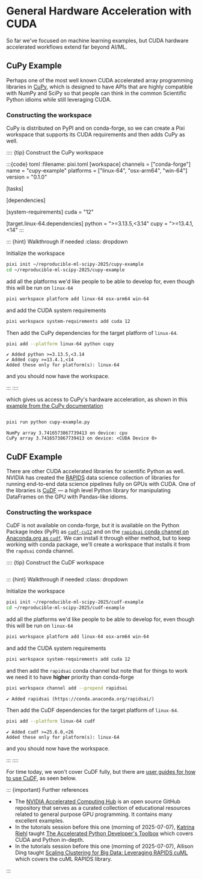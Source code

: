 # General Hardware Acceleration with CUDA

So far we've focused on machine learning examples, but CUDA hardware accelerated workflows extend far beyond AI/ML.

## CuPy Example

Perhaps one of the most well known CUDA accelerated array programming libraries in [CuPy](https://cupy.dev/), which is designed to have APIs that are highly compatible with NumPy and SciPy so that people can think in the common Scientific Python idioms while still leveraging CUDA.

### Constructing the workspace

CuPy is distributed on PyPI and on conda-forge, so we can create a Pixi workspace that supports its CUDA requirements and then adds CuPy as well.

:::: {tip} Construct the CuPy workspace

:::{code} toml
:filename: pixi.toml
[workspace]
channels = ["conda-forge"]
name = "cupy-example"
platforms = ["linux-64", "osx-arm64", "win-64"]
version = "0.1.0"

[tasks]

[dependencies]

[system-requirements]
cuda = "12"

[target.linux-64.dependencies]
python = ">=3.13.5,<3.14"
cupy = ">=13.4.1,<14"
:::

::: {hint} Walkthrough if needed
:class: dropdown

Initialize the workspace

```bash
pixi init ~/reproducible-ml-scipy-2025/cupy-example
cd ~/reproducible-ml-scipy-2025/cupy-example
```

add all the platforms we'd like people to be able to develop for, even though this will be run on `linux-64`

```bash
pixi workspace platform add linux-64 osx-arm64 win-64
```

and add the CUDA system requirements

```bash
pixi workspace system-requirements add cuda 12
```

Then add the CuPy dependencies for the target platform of `linux-64`.

```bash
pixi add --platform linux-64 python cupy
```
```
✔ Added python >=3.13.5,<3.14
✔ Added cupy >=13.4.1,<14
Added these only for platform(s): linux-64
```

and you should now have the workspace.

:::
::::

which gives us access to CuPy's hardware acceleration, as shown in this [example from the CuPy documentation](https://docs.cupy.dev/en/stable/user_guide/basic.html)

```{literalinclude} code/cupy-example.py
```

```bash
pixi run python cupy-example.py
```
```
NumPy array 3.7416573867739413 on device: cpu
CuPy array 3.7416573867739413 on device: <CUDA Device 0>
```

## CuDF Example

There are other CUDA accelerated libraries for scientific Python as well.
NVIDIA has created the [RAPIDS](https://rapids.ai/) data science collection of libraries for running end-to-end data science pipelines fully on GPUs with CUDA.
One of the libraries is [CuDF](https://docs.rapids.ai/api/cudf/stable/) &mdash; a high level Python library for manipulating DataFrames on the GPU with Pandas-like idioms.

### Constructing the workspace

CuDF is not available on conda-forge, but it is available on the Python Package Index (PyPI) as [`cudf-cu12`](https://pypi.org/project/cudf-cu12/) and on the [`rapidsai` conda channel on Anaconda.org as `cudf`](https://anaconda.org/rapidsai/cudf).
We can install it through either method, but to keep working with conda package, we'll create a workspace that installs it from the `rapdsai` conda channel.

:::: {tip} Construct the CuDF workspace

```{literalinclude} code/cudf-example/pixi.toml
```

::: {hint} Walkthrough if needed
:class: dropdown

Initialize the workspace

```bash
pixi init ~/reproducible-ml-scipy-2025/cudf-example
cd ~/reproducible-ml-scipy-2025/cudf-example
```

add all the platforms we'd like people to be able to develop for, even though this will be run on `linux-64`

```bash
pixi workspace platform add linux-64 osx-arm64 win-64
```

and add the CUDA system requirements

```bash
pixi workspace system-requirements add cuda 12
```

and then add the `rapidsai` conda channel but note that for things to work we need it to have **higher** priority than conda-forge

```bash
pixi workspace channel add --prepend rapidsai
```
```
✔ Added rapidsai (https://conda.anaconda.org/rapidsai/)
```

Then add the CuDF dependencies for the target platform of `linux-64`.

```bash
pixi add --platform linux-64 cudf
```
```
✔ Added cudf >=25.6.0,<26
Added these only for platform(s): linux-64
```

and you should now have the workspace.

:::
::::

For time today, we won't cover CuDF fully, but there are [user guides for how to use CuDF](https://github.com/NVIDIA/accelerated-computing-hub/blob/2186298825b85ef38f08e779af7992b8d762289f/gpu-python-tutorial/6.0_cuDF.ipynb), as seen below.

::: {important} Further references

* The [NVIDIA Accelerated Computing Hub](https://github.com/NVIDIA/accelerated-computing-hub) is an open source GitHub repository that serves as a curated collection of educational resources related to general purpose GPU programming.
It contains many excellent examples.
* In the tutorials session before this one (morning of 2025-07-07), [Katrina Riehl](https://github.com/nv-kriehl) taught [The Accelerated Python Developer's Toolbox](https://cfp.scipy.org/scipy2025/talk/KA7ZYR/) which covers CUDA and Python in-depth.
* In the tutorials session before this one (morning of 2025-07-07), Allison Ding taught [Scaling Clustering for Big Data: Leveraging RAPIDS cuML](https://cfp.scipy.org/scipy2025/talk/WSSAU7/) which covers the cuML RAPIDS library.

:::
